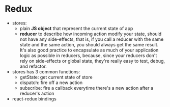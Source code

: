# Redux
- stores:
	- plain **JS object** that represent the current state of app
	- **reducer** to describe how incoming action modify your state, should not have any side-effects, that is, if you call a reducer with the same state and the same action, you should always get the same result. It's also good practice to encapsulate as much of your application logic as possible in reducers, because, since your reducers don't rely on side-effects or global state, they're really easy to test, debug, and refactor.
- stores has 3 common functions:
	- getState: get current state of store
	- dispatch: fire off a new action
	- subscribe: fire a callback everytime there's a new action after a reducer's action
- react-redux bindings
